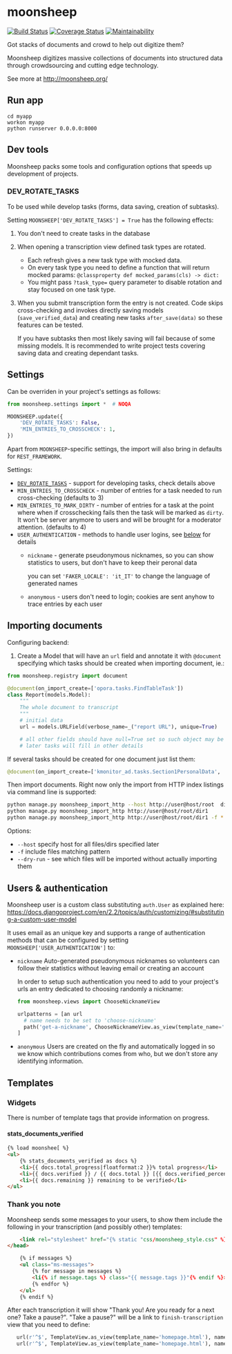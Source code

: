 # moonsheep
[![Build Status](https://travis-ci.org/themoonsheep/moonsheep.svg?branch=master)](https://travis-ci.org/themoonsheep/moonsheep)
[![Coverage Status](https://coveralls.io/repos/github/themoonsheep/moonsheep/badge.svg?branch=master)](https://coveralls.io/github/themoonsheep/moonsheep?branch=master)
[![Maintainability](https://api.codeclimate.com/v1/badges/d839eef9d3f72e817f27/maintainability)](https://codeclimate.com/github/themoonsheep/moonsheep/maintainability)

Got stacks of documents and crowd to help out digitize them?

Moonsheep digitizes massive collections of documents into structured data through crowdsourcing and cutting edge technology.

See more at http://moonsheep.org/

## Run app
```
cd myapp
workon myapp
python runserver 0.0.0.0:8000
```

## Dev tools

Moonsheep packs some tools and configuration options that speeds up development of projects.

### DEV_ROTATE_TASKS

To be used while develop tasks (forms, data saving, creation of subtasks).

Setting `MOONSHEEP['DEV_ROTATE_TASKS'] = True` has the following effects:
1. You don't need to create tasks in the database
1. When opening a transcription view defined task types are rotated.
   - Each refresh gives a new task type with mocked data.   
   - On every task type you need to define a function that will return mocked params:
   `@classproperty def mocked_params(cls) -> dict:`   
   - You might pass `?task_type=` query parameter to disable rotation and stay focused on one task type.
1. When you submit transcription form the entry is not created. Code skips cross-checking and invokes directly saving models (`save_verified_data`)
   and creating new tasks `after_save(data)` so these features can be tested.
   
   If you have subtasks then most likely saving will fail because of some missing models.
   It is recommended to write project tests covering saving data and creating dependant tasks.

## Settings

Can be overriden in your project's settings as follows:
```python
from moonsheep.settings import *  # NOQA

MOONSHEEP.update({
    'DEV_ROTATE_TASKS': False,
    'MIN_ENTRIES_TO_CROSSCHECK': 1,
})
```

Apart from `MOONSHEEP`-specific settings, the import will also bring in defaults for `REST_FRAMEWORK`.

Settings:
- [`DEV_ROTATE_TASKS`](#DEV_ROTATE_TASKS) - support for developing tasks, check details above
- `MIN_ENTRIES_TO_CROSSCHECK` - number of entries for a task needed to run cross-checking (defaults to 3)
- `MIN_ENTRIES_TO_MARK_DIRTY` - number of entries for a task at the point where when if crosschecking fails 
   then the task will be marked as `dirty`. It won't be server anymore to users and will be brought
   for a moderator attention. (defaults to 4)
- `USER_AUTHENTICATION` - methods to handle user logins, see [below](#Users_&_authentication) for details
  - `nickname` - generate pseudonymous nicknames, so you can show statistics to users, 
  but don't have to keep their peronal data
  
    you can set `'FAKER_LOCALE': 'it_IT'` to change the language of generated names
  - `anonymous` - users don't need to login; cookies are sent anyhow to trace entries by each user

## Importing documents

Configuring backend:
1. Create a Model that will have an `url` field and annotate it with `@document` 
specifying which tasks should be created when importing document, ie.:

```python
from moonsheep.registry import document

@document(on_import_create=['opora.tasks.FindTableTask'])
class Report(models.Model):
    """
    The whole document to transcript
    """
    # initial data
    url = models.URLField(verbose_name=_("report URL"), unique=True)

    # all other fields should have null=True set so such object may be created just based on url.
    # later tasks will fill in other details 
```

If several tasks should be created for one document just list them:
```python
@document(on_import_create=['kmonitor_ad.tasks.Section1PersonalData', 'kmonitor_ad.tasks.Section2Properties', 'kmonitor_ad.tasks.Section3Movables'])
```

Then import documents. Right now only the import from HTTP index listings via command line is supported:

```bash
python manage.py moonsheep_import_http --host http://user@host/root  dir1 dir2/file1
python manage.py moonsheep_import_http http://user@host/root/dir1
python manage.py moonsheep_import_http http://user@host/root/dir1 -f *.pdf --dry-run
```

Options:
- `--host` specify host for all files/dirs specified later
- `-f` include files matching pattern
- `--dry-run` - see which files will be imported without actually importing them

## Users & authentication

Moonsheep user is a custom class substituting `auth.User` as explained here: https://docs.djangoproject.com/en/2.2/topics/auth/customizing/#substituting-a-custom-user-model

It uses email as an unique key and supports a range of authentication methods that can be configured by setting `MOONSHEEP['USER_AUTHENTICATION']` to:
- `nickname` Auto-generated pseudonymous nicknames so volunteers can follow their statistics without leaving email or creating an account 
    
   In order to setup such authentication you need to add to your project's urls an entry dedicated to choosing randomly a nickname:
   ```python
   from moonsheep.views import ChooseNicknameView

   urlpatterns = [an url
     # name needs to be set to 'choose-nickname'
     path('get-a-nickname', ChooseNicknameView.as_view(template_name='nickname.html'), name='choose-nickname'),
   ]
   ``` 
- `anonymous` Users are created on the fly and automatically logged in so we know which contributions comes from who, but we don't store any identifying information. 

## Templates

### Widgets

There is number of template tags that provide information on progress.

#### stats_documents_verified
```html
{% load moonshee[ %}
<ul>
    {% stats_documents_verified as docs %}
    <li>{{ docs.total_progress|floatformat:2 }}% total progress</li>
    <li>{{ docs.verified }} / {{ docs.total }} [{{ docs.verified_percent }}%] documents verified</li>
    <li>{{ docs.remaining }} remaining to be verified</li>
</ul>
```

### Thank you note

Moonsheep sends some messages to your users, to show them include the following in your transcription (and possibly other) templates:

```html
    <link rel="stylesheet" href="{% static "css/moonsheep_style.css" %}">
</head>

    {% if messages %}
    <ul class="ms-messages">
        {% for message in messages %}
        <li{% if message.tags %} class="{{ message.tags }}"{% endif %}>{{ message|safe }}</li>
        {% endfor %}
    </ul>
    {% endif %}
```

After each transcription it will show "Thank you! Are you ready for a next one? Take a pause?". 
 "Take a pause?" will be a link to `finish-transcription` view that you need to define:
 ```python
    url(r'^$', TemplateView.as_view(template_name='homepage.html'), name='finish-transcription'),
    url(r'^$', TemplateView.as_view(template_name='homepage.html'), name='home'),
```